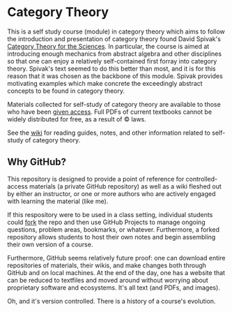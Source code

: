 # Category Theory

This is a self study course (module) in category theory which aims to follow the introduction and presentation of category theory found David Spivak's [Category Theory for the Sciences](https://mitpress.mit.edu/books/category-theory-sciences). In particular, the course is aimed at introducing enough mechanics from abstract algebra and other disciplines so that one can enjoy a relatively self-contained first forray into category theory. Spivak's text seemed to do this better than most, and it is for this reason that it was chosen as the backbone of this module. Spivak provides motivating examples which make concrete the exceedingly abstract concepts to be found in category theory.

Materials collected for self-study of category theory are available to those who have been [given access](https://github.com/bmershon/category-theory/tree/master/reading). Full PDFs of current textbooks cannot be widely distributed for free, as a result of © laws.

See the [wiki](https://github.com/bmershon/spivak-category-theory/wiki) for reading guides, notes, and other information related to self-study of category theory.

## Why GitHub?

This repository is designed to provide a point of reference for controlled-access materials (a private GitHub repository) as well as a wiki fleshed out by either an instructor, or one or more authors who are actively engaged with learning the material (like me).

If this respository were to be used in a class setting, individual students could [fork](https://help.github.com/articles/fork-a-repo/) the repo and then use GitHub Projects to manage ongoing questions, problem areas, bookmarks, or whatever. Furthermore, a forked repository allows students to host their own notes and begin assembling their own version of a course.

Furthermore, GitHub seems relatively future proof: one can download entire repositories of materials, their wikis, and make changes both through GitHub and on local machines. At the end of the day, one has a website that can be reduced to textfiles and moved around without worrying about proprietary software and ecosystems. It's all text (and PDFs, and images).

Oh, and it's version controlled. There is a history of a course's evolution.
